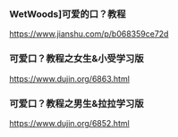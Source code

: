### WetWoods]可爱的口？教程
https://www.jianshu.com/p/b068359ce72d
### 可爱口？教程之女生&小受学习版
https://www.dujin.org/6863.html
### 可爱口？教程之男生&拉拉学习版
https://www.dujin.org/6852.html